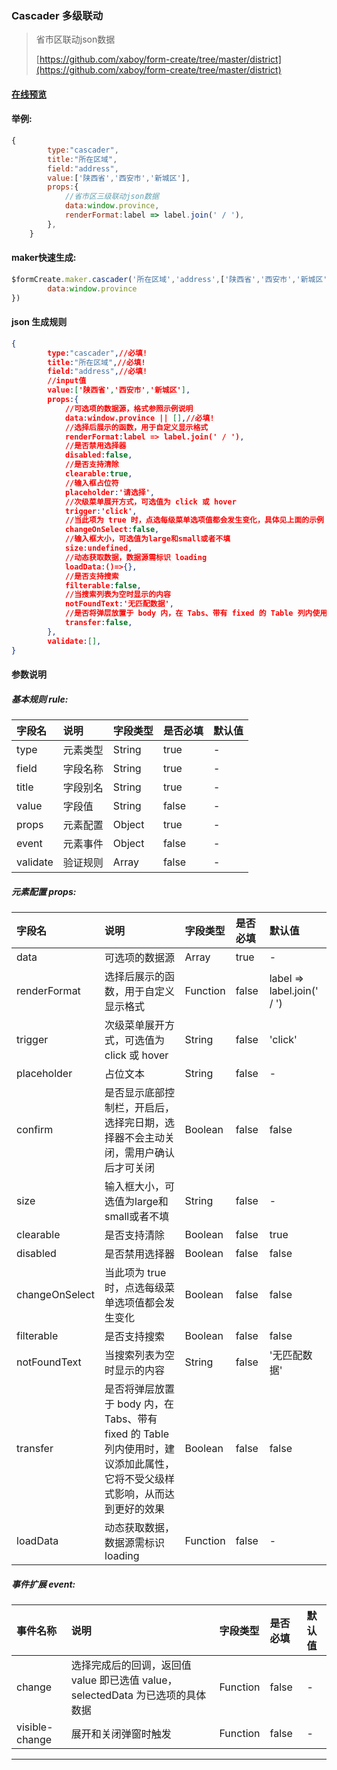 ### Cascader 多级联动

> 省市区联动json数据
>
> [https://github.com/xaboy/form-create/tree/master/district](https://github.com/xaboy/form-create/tree/master/district)

#### [在线预览](https://jsrun.net/EehKp/edit)

#### 举例:
```js
{
        type:"cascader",
        title:"所在区域",
        field:"address",
        value:['陕西省','西安市','新城区'],
        props:{
            //省市区三级联动json数据
            data:window.province,
            renderFormat:label => label.join(' / '),
        },
    }
```

#### maker快速生成:
```js
$formCreate.maker.cascader('所在区域','address',['陕西省','西安市','新城区']).props({
        data:window.province
})
```

#### json 生成规则
```json
{
        type:"cascader",//必填!
        title:"所在区域",//必填!
        field:"address",//必填!
        //input值
        value:['陕西省','西安市','新城区'],
        props:{
            //可选项的数据源，格式参照示例说明
            data:window.province || [],//必填!
            //选择后展示的函数，用于自定义显示格式
            renderFormat:label => label.join(' / '),
            //是否禁用选择器
            disabled:false,
            //是否支持清除
            clearable:true,
            //输入框占位符
            placeholder:'请选择',
            //次级菜单展开方式，可选值为 click 或 hover
            trigger:'click',
            //当此项为 true 时，点选每级菜单选项值都会发生变化，具体见上面的示例
            changeOnSelect:false,
            //输入框大小，可选值为large和small或者不填
            size:undefined,
            //动态获取数据，数据源需标识 loading
            loadData:()=>{},
            //是否支持搜索
            filterable:false,
            //当搜索列表为空时显示的内容
            notFoundText:'无匹配数据',
            //是否将弹层放置于 body 内，在 Tabs、带有 fixed 的 Table 列内使用时，建议添加此属性，它将不受父级样式影响，从而达到更好的效果
            transfer:false,
        },
        validate:[],
}
```

#### 参数说明
##### 基本规则 rule:

| 字段名 | 说明 | 字段类型 | 是否必填 | 默认值 |
| :--- | :--- | :--- | :--- | :--- |
| type | 元素类型 | String | true | - |
| field | 字段名称 | String | true | - |
| title | 字段别名 | String | true | - |
| value | 字段值 | String | false | - |
| props | 元素配置 | Object | true | - |
| event | 元素事件 | Object | false | - |
| validate | 验证规则 | Array | false | - |

##### 元素配置 props:

| 字段名 | 说明 | 字段类型 | 是否必填 | 默认值 |
| :--- | :--- | :--- | :--- | :--- |
| data | 可选项的数据源 | Array | true | - |
| renderFormat | 选择后展示的函数，用于自定义显示格式 | Function | false | label =&gt; label.join\(' / '\) |
| trigger | 次级菜单展开方式，可选值为 click 或 hover | String | false | 'click' |
| placeholder | 占位文本 | String | false | - |
| confirm | 是否显示底部控制栏，开启后，选择完日期，选择器不会主动关闭，需用户确认后才可关闭 | Boolean | false | false |
| size | 输入框大小，可选值为large和small或者不填 | String | false | - |
| clearable | 是否支持清除 | Boolean | false | true |
| disabled | 是否禁用选择器 | Boolean | false | false |
| changeOnSelect | 当此项为 true 时，点选每级菜单选项值都会发生变化 | Boolean | false | false |
| filterable | 是否支持搜索 | Boolean | false | false |
| notFoundText | 当搜索列表为空时显示的内容 | String | false | '无匹配数据' |
| transfer | 是否将弹层放置于 body 内，在 Tabs、带有 fixed 的 Table 列内使用时，建议添加此属性，它将不受父级样式影响，从而达到更好的效果 | Boolean | false | false |
| loadData | 动态获取数据，数据源需标识 loading | Function | false | - |

##### 事件扩展 event:

| 事件名称 | 说明 | 字段类型 | 是否必填 | 默认值 |
| :--- | :--- | :--- | :--- | :--- |
| change | 选择完成后的回调，返回值 value 即已选值 value，selectedData 为已选项的具体数据 | Function | false | - |
| visible-change | 展开和关闭弹窗时触发 | Function | false | - |

---



